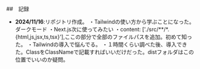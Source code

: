  <div id="top"></div>
 
##　記録

- **2024/11/16**:リポジトリ作成。
・Tailwindの使い方から学ぶことになった。ダークモード
・Next.js次に使ってみたい
・content: ['./src/**/*.{html,js,jsx,ts,tsx}'],ここの部分で全部のファイルパスを追加。初めて知った。
・Tailwindの導入で悩んでる。
・１時間くらい調べた後、導入できた。ClassをClassNameで記載すればいいだけだった。distフォルダはこの位置でいいのか疑問。